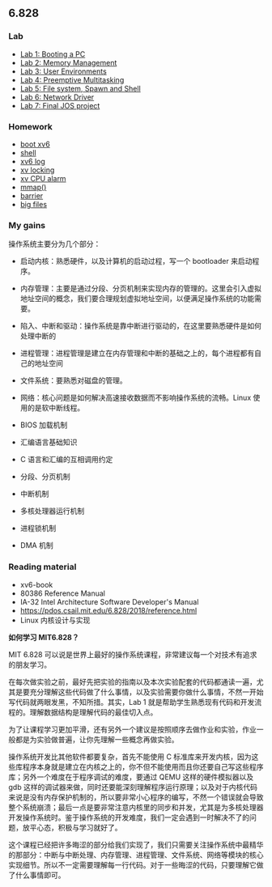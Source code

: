 ## 6.828

### Lab

-   [Lab 1: Booting a PC](./Lab%201:%20Booting%20a%20PC.md)
-   [Lab 2: Memory Management](./Lab%202:%20Memory%20Management.md)
-   [Lab 3: User Environments](./Lab%203:%20User%20Environments.md)
-   [Lab 4: Preemptive Multitasking](./Lab%204:%20Preemptive%20Multitasking.md)
-   [Lab 5: File system, Spawn and Shell](./Lab%205:%20File%20system%2C%20Spawn%20and%20Shell.md)
-   [Lab 6: Network Driver](./Lab%206:%20Network%20Driver.md)
-   [Lab 7: Final JOS project](./Lab%207:%20Final%20JOS%20project.md)

### Homework

-   [boot xv6](./Homework:%20boot%20xv6.md)
-   [shell](./Homework:%20shell.md)
-   [xv6 log]()
-   [xv locking]()
-   [xv CPU alarm]()
-   [mmap()]()
-   [barrier]()
-   [big files]()

### My gains

操作系统主要分为几个部分：

-   启动内核：熟悉硬件，以及计算机的启动过程，写一个 bootloader 来启动程序。
-   内存管理：主要是通过分段、分页机制来实现内存的管理的。这里会引入虚拟地址空间的概念，我们要合理规划虚拟地址空间，以便满足操作系统的功能需要。
-   陷入、中断和驱动：操作系统是靠中断进行驱动的，在这里要熟悉硬件是如何处理中断的
-   进程管理：进程管理是建立在内存管理和中断的基础之上的，每个进程都有自己的地址空间
-   文件系统：要熟悉对磁盘的管理。
-   网络：核心问题是如何解决高速接收数据而不影响操作系统的流畅。Linux 使用的是软中断线程。

-   BIOS 加载机制
-   汇编语言基础知识
-   C 语言和汇编的互相调用约定
-   分段、分页机制
-   中断机制
-   多核处理器运行机制
-   进程锁机制
-   DMA 机制

### Reading material

-   xv6-book
-   80386 Reference Manual
-   IA-32 Intel Architecture Software Developer's Manual
-   https://pdos.csail.mit.edu/6.828/2018/reference.html
-   Linux 内核设计与实现

**如何学习 MIT6.828？**

MIT 6.828 可以说是世界上最好的操作系统课程，非常建议每一个对技术有追求的朋友学习。

在每次做实验之前，最好先把实验的指南以及本次实验配套的代码都通读一遍，尤其是要充分理解这些代码做了什么事情，以及实验需要你做什么事情，不然一开始写代码就两眼发黑，不知所措。其实，Lab 1 就是帮助学生熟悉现有代码和开发流程的。理解数据结构是理解代码的最佳切入点。

为了让课程学习更加平滑，还有另外一个建议是按照顺序去做作业和实验，作业一般都是为实验做普遍，让你先理解一些概念再做实验。

操作系统开发比其他软件都要复杂，首先不能使用 C 标准库来开发内核，因为这些库程序本身就是建立在内核之上的，你不但不能使用而且你还要自己写这些程序库；另外一个难度在于程序调试的难度，要通过 QEMU 这样的硬件模拟器以及 gdb 这样的调试器来做，同时还要能深刻理解程序运行原理；以及对于内核代码来说是没有内存保护机制的，所以要非常小心程序的编写，不然一个错误就会导致整个系统崩溃；最后一点是要非常注意内核里的同步和并发，尤其是为多核处理器开发操作系统时。鉴于操作系统的开发难度，我们一定会遇到一时解决不了的问题，放平心态，积极与学习就好了。

这个课程已经把许多晦涩的部分给我们实现了，我们只需要关注操作系统中最精华的那部分：中断与中断处理、内存管理、进程管理、文件系统、网络等模块的核心实现细节。所以不一定需要理解每一行代码。对于一些晦涩的代码，只要理解它做了什么事情即可。
